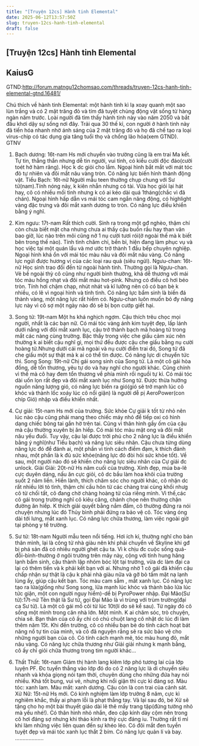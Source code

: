 ```yaml
---
title: "[Truyện 12cs] Hành tinh Elemental"
date: 2025-06-12T13:57:50Z
slug: truyen-12cs-hanh-tinh-elemental
draft: false
---
```


## [Truyện 12cs] Hành tinh Elemental

## KaiusG

GTND:http://forum.matngu12chomsao.com/threads/truyen-12cs-hanh-tinh-elemental-gtnd.16481/
 
 
Chú thích về hành tinh Elemental: một hành tinh kì lạ xoay quanh một sao lùn trắng và có 2 mặt trăng đỏ và tím đã tuyệt chủng động vật sống từ hàng ngàn năm trước. Loài người đã tìm thấy hành tinh này vào năm 2050 và bắt đầu khơi dậy sự sống nơi đây. Trải qua 30 thế kỉ, con người ở hành tinh này đã tiến hóa nhanh nhờ ánh sáng của 2 mặt trăng đó và họ đã chế tạo ra loại virus-chip có tác dụng gia tăng tuổi thọ và chống lão hóa(xem GTND). GTNV
1. Bạch dương: 16t-nam
Hs mới chuyển vào trường cũng là em trai Ma kết. Tự tin, thẳng thắn nhưng dễ tin người, vui tính, có kiểu cười độc đáo(cười toét hở hàm răng). Học k dc giỏi cho lắm. Ngoại hình bắt mắt với mát tóc đỏ tự nhiên và đôi mắt nâu vàng tròn. Có năng lực biến hình thành động vật.
 Tiểu Bạch: 16t-nữ
Người mẫu teen thường chụp chung với Sư tử(nam).Tính nóng nảy, k kiên nhẫn nhưng có tài. Vừa học giỏi lại hát hay, cô có nhiều mối tình nhưng k có ai kéo dài quá 1tháng(chắc vì đã chán). Ngoại hình hấp dẫn vs mái tóc cam ngắn năng động, có highlight vàng đặc trưng và đôi mắt xanh dương to tròn. Có năng lực điều khiển bằng ý nghĩ.
 
2. Kim ngưu: 17t-nam
 Rất thích cười. Sinh ra trong một gđ nghèo, thậm chí còn chưa biết mặt cha nhưng chưa ai thấy cậu buồn rầu hay than vãn bao giờ, lúc nào trên môi cũng nở 1 nụ cười tươi rói(ở ngoài thế mà k biết bên trong thế nào). Tính tình chăm chỉ, bền bỉ, hiện đang làm phục vụ và học việc tại một quán lẩu và mơ ước trở thành 1 đầu bếp chuyên nghiệp. Ngoại hình khá ổn với mái tóc màu nâu và đôi mắt nâu vàng. Có năng lực ngửi được hương vị của các loại rau quả (siêu ngửi).
 Ngưu-chan: 16t-nữ
Học sinh trao đổi đến từ ngoài hành tinh. Thường gọi là Ngưu-chan. Vẻ bề ngoài thỳ cô cũng như người bình thường, khá dễ thương với mái tóc màu hồng nhạt và đôi mắt màu hot-pink. Nhưng có điều cô hơi béo tròn. Tính hơi chậm chạp, nhút nhát và kĩ lưỡng nên cô có bạn bè k nhiều, có lẽ vì ngoại hình và tính tình. Có năng lực bẩm sinh là biến đá thành vàng, một năng lực rất hiếm có. Ngưu-chan luôn muốn bỏ đy năng lực này vì cô sợ một ngày nào đó sẽ bị bọn cướp giết hại.
 
3. Song tử: 19t-nam
Một hs khá nghịch ngợm. Cậu thích trêu chọc mọi người, nhất là các bạn nữ. Có mái tóc vàng ánh kim tuyệt đẹp, lấp lánh dưới nắng với đôi mắt xanh lục, cậu trở thành bạch mã hoàng tử trong mắt các nàng cùng trường. Bậc thầy trong việc che giấu cảm xúc nên thường k ai biết cậu nghĩ gì, mọi thứ đều được cậu che giấu bằng nụ cười hoàng tử.Nhưng dưới cái mã ngoài và nụ cười điển trai đó, Song tử đã che giấu một sự thật mà k ai có thể tin được. Có năng lực di chuyển tức thì.
 Song Song: 19t-nữ
Chị gái song sinh của Song tử. Là một cô gái hòa đồng, dễ tổn thương, yêu tự do và hay nghĩ cho người khác. Cũng chính vì thế mà cô hay đem tổn thương về phía mình rồi nguồi tự kỉ. Có mái tóc dài uốn lọn rất đẹp và đôi mắt xanh lục như Song tử. Được thừa hưởng nguồn năng lượng gió, có năng lực biến ra gió(gió sẽ trở mạnh lúc cô khóc và thành lốc xoáy lúc cô nổi giận) là người dễ pị AeroPower(con chíp Gió) nhập và điều khiển nhất.
 
4. Cự giải: 15t-nam
Hs mới của trường. Sức khỏe Cự giải k tốt từ nhỏ nên lúc nào cậu cũng phải mang theo chiếc máy nhỏ để tiếp oxi có hình dạng chiếc bông tai gắn hờ trên tai. Cũng vì thân hình gầy ốm của cậu mà cậu thường xuyên bị ăn hiếp. Có mái tóc màu mật ong và đôi mắt nâu yếu đuối. Tuy vậy, cậu lại được trời phú cho 2 năng lực là điều khiển bằng ý nghĩ(như Tiểu bạch) và năng lực siêu nhân. Cậu chưa từng dùng năng lực đó để đánh ai, một phần vì tính cách điềm đạm, k thích đánh nhau, một phần là k đủ sức khỏe(năng lực đó đòi hỏi sức khỏe tốt). Về sau, một người nào đó sẽ khiến cho năng lực siêu nhân của Cự giải đc unlock.
 Giải Giải: 20t-nữ
Hs năm cuối của trường. Xinh đẹp, múa ba-lê cực duyên dáng, nấu ăn cực giỏi, cô dc bầu làm hoa khôi của trường suốt 2 năm liền. Hiền lành, thích chăm sóc cho người khác, cô nhận dc rất nhiều lời tỏ tình, thậm chí cầu hôn từ các chàng trai cùng khối nhưg cô từ chối tất, cô đang chờ chàng hoàng tử của riêng mình. Vì thế,các cô gái trong trường nghĩ cô kiêu căng, chảnh chọe nên thường chặn đường ăn hiếp. K thích giải quyết bằng nắm đấm, cô thường đứng ra nói chuyện nhưng lúc đó Thủy bình phải đứng ra bảo vệ cô. Tóc vàng óng dài tới lưng, mắt xanh lục. Có năng lực chữa thương, làm việc ngoài giờ tại phòng y tế trường.
 
5. Sư tử: 18t-nam
Người mẫu teen nổi tiếng. Hơi ích kỉ, thường nghĩ cho bản thân mình, lại là công tử nhà giàu nên khi phải chuyển về Skyline khi gđ bị phá sản đã có nhiều người ghét cậu ta. Vì k chịu đc cuộc sống quá-đỗi-bình-thường ở ngôi trường trên mây này, cộng với tính hung hăng lạnh bẩm sinh, cậu thành lập nhóm bóc lột tại trường, vừa dc làm đại ca lại có thêm tiền và k phải kết bạn với ai. Nhưng nhờ 1 cô gái đã khiến cậu chấp nhận sự thật là cậu k phải nhà giàu nữa và gỡ bỏ tấm mặt nạ lạnh lùng ấy, giúp cậu kết bạn. Tóc màu cam sẫm , mắt xanh lục. Có năng lực tạo ra lửa(giống như Song song, lửa mạnh lúc khóc và thành bão lửa lúc tức giận, một con người nguy hiểm)-dể bị PyroPower nhập.
 Đại Mão(Sư tử):17t-nữ
Tên thật là Sư tử, gọi Đại Mão là vì trùng với trùm trường(đại ca Sư tử). Là một cô gái mồ côi từ lúc 10t(lí do sẽ kể sau). Từ ngày đó cô sống một mình trong căn nhà lớn. Một mình. K ai chăm sóc, trò chuyện, chia sẽ. Bạn thân của cô ấy chỉ có chú chuột lang cô nhặt dc lúc đi làm thêm năm 15t. Khi đến trường, cô có nhiều bạn bè do tính cách hoạt bát năng nổ tự tin của mình, và cô đã nguyện rẳng sẽ ra sức bảo vệ cho những người bạn của cô. Có tính cách mạnh mẽ, tóc màu hung đỏ, mắt nâu vàng. Có năng lực chữa thương như Giải giải nhưng k mạnh bằng, cô ấy chỉ giỏi chữa thương trong tim người khác…
 
6. Thất Thất: 16t-nam
Giám thị hành lang kiêm lớp phó tương lai của lớp luyện PF. Đc tuyển thẳng vào lớp đó do có 2 năng lực là di chuyển siêu nhanh và khóa giọng nói tạm thời, chuyên dùng cho những đứa hay nói nhiều. Khá tốt bung, vui vẻ, nhưng khi nổi giận thì cực kì đáng sợ. Màu tóc: xanh lam. Màu mắt: xanh dương. Cậu còn là con trai của cảnh sát.
 Xử Nữ: 15t-nữ
Hs mới. Có kinh nghiệm làm lớp trưởng 8 năm, cực kì nghiêm khắc, thấy ai phạm lỗi là phạt thẳng tay. Vả lại sau đó, bé Xử sẽ tặng cho họ một bài thuyết giáo dài lê thê mấy trang tập(đừng tưởng nhỏ mà yếu nhé!). Có thân hình nhỏ nhắn, đeo cặp kính dày cộm nên trong cô hơi đáng sợ nhưng khi tháo kính ra thỳ cực đáng iu. Thường rất tỉ mỉ khi làm những việc liên quan đến sự khéo léo. Có đôi mắt đen tuyền tuyệt đẹp và mái tóc xanh lục thắt 2 bím. Có năng lực quản lí và bay.
...................